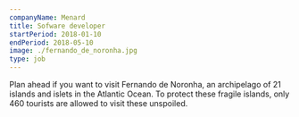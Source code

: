 ```yaml
---
companyName: Menard
title: Sofware developer
startPeriod: 2018-01-10
endPeriod: 2018-05-10
image: ./fernando_de_noronha.jpg
type: job
---
```


Plan ahead if you want to visit Fernando de Noronha, an archipelago of 21 islands and islets in the Atlantic Ocean. To protect these fragile islands, only 460 tourists are allowed to visit these unspoiled.
